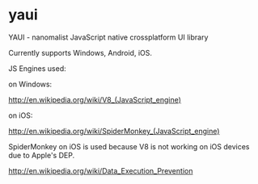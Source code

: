 yaui
====

YAUI - nanomalist JavaScript native crossplatform UI library

Currently supports Windows, Android, iOS.

JS Engines used:

on Windows:

http://en.wikipedia.org/wiki/V8_(JavaScript_engine)

on iOS:

http://en.wikipedia.org/wiki/SpiderMonkey_(JavaScript_engine)

SpiderMonkey on iOS is used because V8 is not working on iOS devices due to Apple's DEP.

http://en.wikipedia.org/wiki/Data_Execution_Prevention
